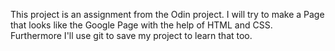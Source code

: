 This project is an assignment from the Odin project. I will try to make a Page that looks like the Google Page with the help of HTML and CSS. Furthermore I'll use git to save my project to learn that too.
